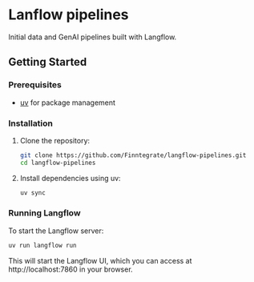 # Lanflow pipelines

Initial data and GenAI pipelines built with Langflow.


## Getting Started

### Prerequisites

- [uv](https://github.com/astral-sh/uv) for package management

### Installation

1. Clone the repository:
   ```bash
   git clone https://github.com/Finntegrate/langflow-pipelines.git
   cd langflow-pipelines
   ```

2. Install dependencies using uv:
   ```bash
   uv sync
   ```

### Running Langflow

To start the Langflow server:

```bash
uv run langflow run
```

This will start the Langflow UI, which you can access at http://localhost:7860 in your browser.

